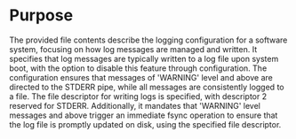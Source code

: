 # Purpose
The provided file contents describe the logging configuration for a software system, focusing on how log messages are managed and written. It specifies that log messages are typically written to a log file upon system boot, with the option to disable this feature through configuration. The configuration ensures that messages of 'WARNING' level and above are directed to the STDERR pipe, while all messages are consistently logged to a file. The file descriptor for writing logs is specified, with descriptor 2 reserved for STDERR. Additionally, it mandates that 'WARNING' level messages and above trigger an immediate fsync operation to ensure that the log file is promptly updated on disk, using the specified file descriptor.
